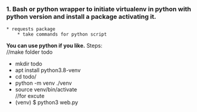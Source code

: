 ### 1. Bash or python wrapper to initiate virtualenv in python with python version and install a package activating it.
	* requests package 
        * take commands for python script
  **You can use python if you like.**
  Steps:<br/>
  //make folder todo<br/>
  - mkdir todo<br/>
  - apt install python3.8-venv<br/>
  - cd todo/<br/>
  - python -m venv ./venv<br/>
  - source venv/bin/activate<br/>
  //for excute<br/>
  - (venv) $ python3 web.py<br/>
  